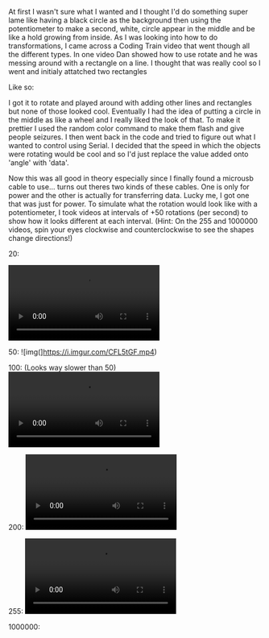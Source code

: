 At first I wasn't sure what I wanted and I thought I'd do something super lame like having a black circle as the background then using the potentiometer to make a second, white, circle appear in the middle and be like a hold growing from inside.
As I was looking into how to do transformations, I came across a Coding Train video that went though all the different types. In one video Dan showed how to use rotate and he was messing around with a rectangle on a line. I thought that was really cool
so I went and initialy attatched two rectangles 

Like so:


I got it to rotate and played around with adding other lines and rectangles but none of those looked cool. Eventually I had the idea of putting a circle in the middle as like a wheel and I really liked the look of that. To make it prettier I used the random color command to make them flash and give people seizures. I then went back in the code and tried to figure out what I wanted to control using Serial. I decided that the speed in which the objects were rotating would be cool and so I'd just replace the value added onto 'angle' with 'data'. 

Now this was all good in theory especially since I finally found a microusb cable to use... turns out theres two kinds of these cables. One is only for power and the other is actually for transferring data. Lucky me, I got one that was just for power. To simulate what the rotation would look like with a potentiometer, I took videos at intervals of +50 rotations (per second) to show how it looks different at each interval. (Hint: On the 255 and 1000000 videos, spin your eyes clockwise and counterclockwise to see the shapes change directions!) 

20:

![img](https://i.imgur.com/9Ntn2qZ.mp4)

50:
![img(]https://i.imgur.com/CFL5tGF.mp4)

100: (Looks way slower than 50)
![img](https://i.imgur.com/AqubOUA.mp4) 

200:
![img](https://i.imgur.com/CdhAR4l.mp4)

255:
![img](https://i.imgur.com/aYVNqpZ.mp4)

1000000: 


